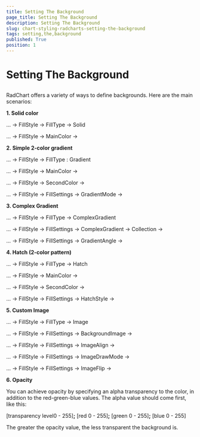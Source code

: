 ```yaml
---
title: Setting The Background
page_title: Setting The Background
description: Setting The Background
slug: chart-styling-radcharts-setting-the-background
tags: setting,the,background
published: True
position: 1
---
```


# Setting The Background



## 

RadChart offers a variety of ways to define backgrounds. Here are the main scenarios:



__1. Solid color__

… -> FillStyle -> FillType -> Solid

… -> FillStyle -> MainColor ->



__2. Simple 2-color gradient__

… -> FillStyle -> FillType : Gradient

… -> FillStyle -> MainColor ->

… -> FillStyle -> SecondColor ->

… -> FillStyle -> FillSettings -> GradientMode ->



__3. Complex Gradient__

… -> FillStyle -> FillType -> ComplexGradient

… -> FillStyle -> FillSettings -> ComplexGradient -> Collection ->

… -> FillStyle -> FillSettings -> GradientAngle ->



__4. Hatch (2-color pattern)__

… -> FillStyle -> FillType -> Hatch

… -> FillStyle -> MainColor ->

… -> FillStyle -> SecondColor ->

… -> FillStyle -> FillSettings -> HatchStyle ->



__5. Custom Image__

… -> FillStyle -> FillType -> Image

… -> FillStyle -> FillSettings -> BackgroundImage -> 

… -> FillStyle -> FillSettings -> ImageAlign ->

… -> FillStyle -> FillSettings -> ImageDrawMode ->

… -> FillStyle -> FillSettings -> ImageFlip ->



__6. Opacity__

You can achieve opacity by specifying an alpha transparency to the color, in addition to the red-green-blue values. The alpha value should come first, like this:



[transparency level0 - 255]__;__ [red 0 - 255]__;__ [green 0 - 255]__;__ [blue 0 - 255]



The greater the opacity value, the less transparent the background is.


